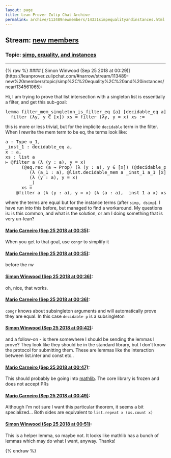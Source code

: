 ```yaml
---
layout: page
title: Lean Prover Zulip Chat Archive 
permalink: archive/113489newmembers/14331simpequalityandinstances.html
---
```


## Stream: [new members](https://leanprover-community.github.io/archive/113489newmembers/index.html)
### Topic: [simp, equality, and instances](https://leanprover-community.github.io/archive/113489newmembers/14331simpequalityandinstances.html)

---

<base href="https://leanprover.zulipchat.com">
{% raw %}
#### [ Simon Winwood (Sep 25 2018 at 00:29)](https://leanprover.zulipchat.com/#narrow/stream/113489-new%20members/topic/simp%2C%20equality%2C%20and%20instances/near/134561065):
<p>Hi, I am trying to prove that list intersection with a singleton list is essentially a filter, and get this sub-goal:</p>
<div class="codehilite"><pre><span></span>lemma filter_mem_singleton_is_filter_eq {a} [decidable_eq a] {x : a} {xs : list a}:
  filter (λy, y ∈ [x]) xs = filter (λy, y = x) xs :=
</pre></div>


<p>this is more or less trivial, but for the implicite <code>decidable</code> term in the filter.  When I rewrite the mem term to be eq, the terms look like:</p>
<div class="codehilite"><pre><span></span>a : Type u_1,
_inst_1 : decidable_eq a,
x : a,
xs : list a
⊢ @filter a (λ (y : a), y = x)
      (@eq.rec (a → Prop) (λ (y : a), y ∈ [x]) (@decidable_pred a)
         (λ (a_1 : a), @list.decidable_mem a _inst_1 a_1 [x])
         (λ (y : a), y = x)
         _)
      xs =
    @filter a (λ (y : a), y = x) (λ (a : a), _inst_1 a x) xs
</pre></div>


<p>where the terms are equal but for the instance terms (after <code>simp, dsimp</code>).  I have run into this before, but managed to find a workaround.  My questions is: is this common, and what is the solution, or am I doing something that is very un-lean?</p>

#### [ Mario Carneiro (Sep 25 2018 at 00:35)](https://leanprover.zulipchat.com/#narrow/stream/113489-new%20members/topic/simp%2C%20equality%2C%20and%20instances/near/134561362):
<p>When you get to that goal, use <code>congr</code> to simplify it</p>

#### [ Mario Carneiro (Sep 25 2018 at 00:35)](https://leanprover.zulipchat.com/#narrow/stream/113489-new%20members/topic/simp%2C%20equality%2C%20and%20instances/near/134561367):
<p>before the rw</p>

#### [ Simon Winwood (Sep 25 2018 at 00:36)](https://leanprover.zulipchat.com/#narrow/stream/113489-new%20members/topic/simp%2C%20equality%2C%20and%20instances/near/134561425):
<p>oh, nice, that works.</p>

#### [ Mario Carneiro (Sep 25 2018 at 00:36)](https://leanprover.zulipchat.com/#narrow/stream/113489-new%20members/topic/simp%2C%20equality%2C%20and%20instances/near/134561432):
<p><code>congr</code> knows about subsingleton arguments and will automatically prove they are equal. In this case <code>decidable p</code> is a subsingleton</p>

#### [ Simon Winwood (Sep 25 2018 at 00:42)](https://leanprover.zulipchat.com/#narrow/stream/113489-new%20members/topic/simp%2C%20equality%2C%20and%20instances/near/134561678):
<p>and a follow-on - is there somewhere I should be sending the lemmas I prove?  They look like they should be in the standard library, but I don't know the protocol for submitting them.  These are lemmas like the interaction between list.inter and const etc..</p>

#### [ Mario Carneiro (Sep 25 2018 at 00:47)](https://leanprover.zulipchat.com/#narrow/stream/113489-new%20members/topic/simp%2C%20equality%2C%20and%20instances/near/134561916):
<p>This should probably be going into <a href="https://github.com/leanprover/mathlib" target="_blank" title="https://github.com/leanprover/mathlib">mathlib</a>. The core library is frozen and does not accept PRs</p>

#### [ Mario Carneiro (Sep 25 2018 at 00:49)](https://leanprover.zulipchat.com/#narrow/stream/113489-new%20members/topic/simp%2C%20equality%2C%20and%20instances/near/134562029):
<p>Although I'm not sure I want this particular theorem, it seems a bit specialized... Both sides are equivalent to <code>list.repeat x (xs.count x)</code></p>

#### [ Simon Winwood (Sep 25 2018 at 00:51)](https://leanprover.zulipchat.com/#narrow/stream/113489-new%20members/topic/simp%2C%20equality%2C%20and%20instances/near/134562143):
<p>This is a helper lemma, so maybe not.  It looks like mathlib has a bunch of lemmas which may do what I want, anyway.  Thanks!</p>


{% endraw %}

